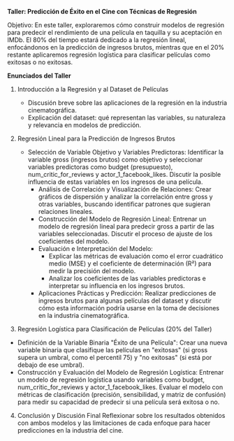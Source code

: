 **Taller: Predicción de Éxito en el Cine con Técnicas de Regresión**

Objetivo:
En este taller, exploraremos cómo construir modelos de regresión para predecir el rendimiento de una película en taquilla y su aceptación en IMDb. El 80% del tiempo estará dedicado a la regresión lineal, enfocándonos en la predicción de ingresos brutos, mientras que en el 20% restante aplicaremos regresión logística para clasificar películas como exitosas o no exitosas.

**Enunciados del Taller**

1. Introducción a la Regresión y al Dataset de Películas
   - Discusión breve sobre las aplicaciones de la regresión en la industria cinematográfica.
   - Explicación del dataset: qué representan las variables, su naturaleza y relevancia en modelos de predicción.

2. Regresión Lineal para la Predicción de Ingresos Brutos
   - Selección de Variable Objetivo y Variables Predictoras: Identificar la variable gross (ingresos brutos) como objetivo y seleccionar variables predictoras como budget (presupuesto), num_critic_for_reviews y actor_1_facebook_likes. Discutir la posible influencia de estas variables en los ingresos de una película.
     - Análisis de Correlación y Visualización de Relaciones: Crear gráficos de dispersión y analizar la correlación entre gross y otras variables, buscando identificar patrones que sugieran relaciones lineales.
     - Construcción del Modelo de Regresión Lineal: Entrenar un modelo de regresión lineal para predecir gross a partir de las variables seleccionadas. Discutir el proceso de ajuste de los coeficientes del modelo.
     - Evaluación e Interpretación del Modelo:
       - Explicar las métricas de evaluación como el error cuadrático medio (MSE) y el coeficiente de determinación (R²) para medir la precisión del modelo.
       - Analizar los coeficientes de las variables predictoras e interpretar su influencia en los ingresos brutos.
     - Aplicaciones Prácticas y Predicción: Realizar predicciones de ingresos brutos para algunas películas del dataset y discutir cómo esta información podría usarse en la toma de decisiones en la industria cinematográfica.

3. Regresión Logística para Clasificación de Películas (20% del Taller)
  - Definición de la Variable Binaria "Éxito de una Película": Crear una nueva variable binaria que clasifique las películas en "exitosas" (si gross supera un umbral, como el percentil 75) y "no exitosas" (si está por debajo de ese umbral).
  - Construcción y Evaluación del Modelo de Regresión Logística: Entrenar un modelo de regresión logística usando variables como budget, num_critic_for_reviews y actor_1_facebook_likes. Evaluar el modelo con métricas de clasificación (precisión, sensibilidad, y matriz de confusión) para medir su capacidad de predecir si una película será exitosa o no.

4.  Conclusión y Discusión Final
    Reflexionar sobre los resultados obtenidos con ambos modelos y las limitaciones de cada enfoque para hacer predicciones en la industria del cine.
